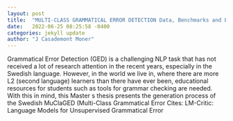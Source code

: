```yaml
---
layout: post
title:  "MULTI-CLASS GRAMMATICAL ERROR DETECTION Data, Benchmarks and Evaluation Metrics for the First Shared Task on Swedish L2 Data"
date:   2022-06-25 08:25:58 -0400
categories: jekyll update
author: "J Casademont Moner"
---
```

Grammatical Error Detection (GED) is a challenging NLP task that has not received a lot of research attention in the recent years, especially in the Swedish language. However, in the world we live in, where there are more L2 (second language) learners than there have ever been, educational resources for students such as tools for grammar checking are needed. With this in mind, this Master s thesis presents the generation process of the Swedish MuClaGED (Multi-Class Grammatical Error  Cites: LM-Critic: Language Models for Unsupervised Grammatical Error